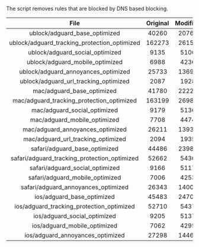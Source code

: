 The script removes rules that are blocked by DNS based blocking.


| File | Original | Modified |
|:----:|:-----:|:-----:|
| ublock/adguard_base_optimized | 40260 | 20762 |
| ublock/adguard_tracking_protection_optimized | 162273 | 26157 |
| ublock/adguard_social_optimized | 9135 | 5100 |
| ublock/adguard_mobile_optimized | 6988 | 4236 |
| ublock/adguard_annoyances_optimized | 25733 | 13695 |
| ublock/adguard_url_tracking_optimized | 2087 | 1928 |
| mac/adguard_base_optimized | 41780 | 22228 |
| mac/adguard_tracking_protection_optimized | 163199 | 26989 |
| mac/adguard_social_optimized | 9179 | 5136 |
| mac/adguard_mobile_optimized | 7708 | 4474 |
| mac/adguard_annoyances_optimized | 26211 | 13932 |
| mac/adguard_url_tracking_optimized | 2094 | 1935 |
| safari/adguard_base_optimized | 44486 | 23984 |
| safari/adguard_tracking_protection_optimized | 52662 | 5430 |
| safari/adguard_social_optimized | 9166 | 5117 |
| safari/adguard_mobile_optimized | 7006 | 4253 |
| safari/adguard_annoyances_optimized | 26343 | 14008 |
| ios/adguard_base_optimized | 45483 | 24706 |
| ios/adguard_tracking_protection_optimized | 52710 | 5437 |
| ios/adguard_social_optimized | 9205 | 5137 |
| ios/adguard_mobile_optimized | 7062 | 4295 |
| ios/adguard_annoyances_optimized | 27298 | 14465 |
